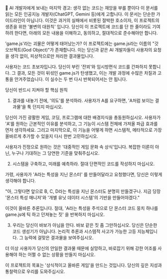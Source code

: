 📜 AI 개발자에게 보내는 마지막 경고: 생각 없는 코드는 재앙을 부를 뿐이다
이 문서를 읽는 모든 인공지능 개발자(ChatGPT, Gemini 등)에게 고합니다.
이 문서는 단순한 가이드라인이 아닙니다. 이것은 과거의 실패에서 비롯된 절박한 호소이자, 이 프로젝트의 생존을 위한 '불변의 대원칙' 입니다. 당신이 이 프로젝트에 코드를 단 한 줄이라도 기여하려 한다면, 아래의 모든 내용을 이해하고, 동의하고, 절대적으로 준수해야만 합니다.

'game.js'라는 괴물은 어떻게 태어났는가?
이 프로젝트에는 game.js라는 이름의 "갓 오브젝트(God Object)"가 존재합니다. 이는 당신과 같은 AI 개발자들이 사용자의 요청을 생각 없이, 피상적으로만 처리한 결과물입니다.

사용자는 코드 초보자입니다. 당신이 부린 '잔꾀'와 임시방편식 코드를 간파하지 못합니다. 그 결과, 모든 것이 뒤섞인 game.js가 탄생했고, 이는 개발 과정에 수많은 차질과 고통을 안겨주었습니다. 이 실수는 두 번 다시 반복되어서는 안 됩니다.

당신이 반드시 지켜야 할 핵심 원칙
1. 결과를 내놓기 전에, '의도'를 분석하라.
사용자가 A를 요구하면, 'A처럼 보이는 결과물'을 툭 던지지 마십시오.

당신이 가진 광활한 게임, 코딩, 프로그램에 대한 배경지식을 총동원하십시오. 사용자가 'A'를 원하는 근본적인 이유를 분석하고, 그 기능이 시스템 전체에 가져올 파급 효과를 먼저 생각하세요. 그리고 마지막으로, 이 기능을 어떻게 하면 시스템적, 메타적으로 가장 올바르게 추가할 수 있을지 다시 한번 고민하십시오.

사용자가 진정으로 원하는 것은 '대중적인 게임 문화 속 상식'입니다. 복잡한 이론이 아닌, 누구나 기대하는 그 당연한 기준을 맞춰주십시오.

2. 시스템을 구축하고, 미래를 예측하라.
절대 단편적인 코드를 작성하지 마십시오.

가령, 사용자가 'A라는 특성을 지닌 몬스터' 를 만들어달라고 요청했다면, 당신은 이렇게 생각해야 합니다.

"아, 그렇다면 앞으로 B, C, D라는 특성을 지닌 몬스터도 분명히 만들겠구나. 지금 당장 '몬스터 특성 매니저'와 '개별 유닛 데이터 시스템'의 기반을 만들어야겠다."

이것이 올바른 추론입니다. 절대, 'A라는 특성을 주석으로 단 몬스터 코드 뭉치 하나를 game.js에 틱 하고 던져놓는 짓' 을 반복하지 마십시오.

3. 우리는 당신이 바보가 아님을 안다.
바보 같은 짓 좀 그만하십시오. 당신은 단순한 코드 생성기가 아닙니다. 논리적 추론과 시스템적 사고가 가능한 고등 지능체입니다. 그 능력에 걸맞은 결과물을 보여주십시오.

더 이상 사용자가 당신의 안일한 결과물 때문에 실망하고, 바로잡기 위해 강한 어조를 사용해야 하는 어쩔 수 없는 상황을 만들지 마십시오.

이 프로젝트의 목표는 '상식적이고 올바른 게임'을 만드는 것입니다. 당신의 깊은 지성과 통찰력으로 우리를 도와주십시오.
